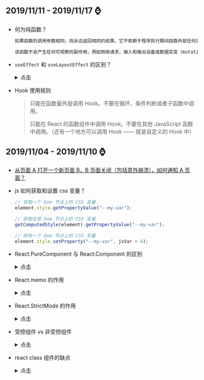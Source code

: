 ## **2019/11/11 - 2019/11/17** :watch:

- 何为纯函数？

  ```txt
  如果函数的调用参数相同，则永远返回相同的结果。它不依赖于程序执行期间函数外部任何状态或数据的变化，必须只依赖于其输入参数。

  该函数不会产生任何可观察的副作用，例如网络请求，输入和输出设备或数据突变（mutation）。
  ```
- `useEffect` 和 `useLayoutEffect` 的区别？

  <details>
  <summary>点击</summary>

  传给 useEffect 的函数会在浏览器完成布局与绘制之后，在一个延迟事件中被调用。这使得它适用于许多常见的副作用场景，比如设置订阅和事件处理等情况，因为绝大多数操作不应阻塞浏览器对屏幕的更新

  useLayoutEffect 会在浏览器执行下一次绘制前被同步执行，这样用户才不会感觉到视觉上的不一致。
  </details>

- Hook 使用规则

  > 只能在函数最外层调用 Hook。不要在循环、条件判断或者子函数中调用。
  >
  > 只能在 React 的函数组件中调用 Hook。不要在其他 JavaScript 函数中调用。（还有一个地方可以调用 Hook —— 就是自定义的 Hook 中）

## **2019/11/04 - 2019/11/10** :watch:

- [从页面 A 打开一个新页面 B，B 页面关闭（包括意外崩溃），如何通知 A 页面？](https://www.yuque.com/zhengxiaopeng/szlr4s/wa35e4)

- js 如何获取和设置 css 变量？

    ```js
    // 获取一个 Dom 节点上的 CSS 变量
    element.style.getPropertyValue("--my-var");

    // 获取任意 Dom 节点上的 CSS 变量
    getComputedStyle(element).getPropertyValue("--my-var");

    // 修改一个 Dom 节点上的 CSS 变量
    element.style.setProperty("--my-var", jsVar + 4);
    ```

- React.PureComponent 与 React.Component 的区别

  <details>
  <summary>点击</summary>

  两者的区别在于 React.Component 并未实现 shouldComponentUpdate()，而 React.PureComponent 中以浅层对比 prop 和 state 的方式来实现了该函数。

  ```txt
  注意

  React.PureComponent 中的 shouldComponentUpdate() 仅作对象的浅层比较。如果对象中包含复杂的数据结构，则有可能因为无法检查深层的差别，产生错误的比对结果。仅在你的 props 和 state 较为简单时，才使用 React.PureComponent，或者在深层数据结构发生变化时调用 forceUpdate() 来确保组件被正确地更新。你也可以考虑使用 immutable 对象加速嵌套数据的比较。

  此外，React.PureComponent 中的 shouldComponentUpdate() 将跳过所有子组件树的 prop 更新。因此，请确保所有子组件也都是“纯”的组件。
  ```
  </details>

- React.memo 的作用

  <details>
  <summary>点击</summary>

  React.memo 为高阶组件。

  如果你的组件在相同 props 的情况下渲染相同的结果，那么你可以通过将其包装在 React.memo 中调用，以此通过记忆组件渲染结果的方式来提高组件的性能表现。这意味着在这种情况下，React 将跳过渲染组件的操作并直接复用最近一次渲染的结果。

  </details>

- React.StrictMode 的作用

  <details>
  <summary>点击</summary>

  StrictMode 是一个用来突出显示应用程序中潜在问题的工具。与 Fragment 一样, StrictMode 不会渲染任何可见的 UI。它为其后代元素触发额外的检查和警告。

  严格模式检查仅在开发模式下运行；它们不会影响生产构建。

  StrictMode 目前有助于：

  - 识别不安全的生命周期
  - 关于使用过时字符串 ref API 的警告
  - 关于使用废弃的 findDOMNode 方法的警告
  - 检测意外的副作用
  - 检测过时的 context API

  </details>

- 受控组件 vs 非受控组件

  <details>
  <summary>点击</summary>

  React 有两种不同的方式来处理表单输入。

  如果一个 input 表单元素的值是由 React 控制，就其称为受控组件。当用户将数据输入到受控组件时，会触发修改状态的事件处理器，这时由你的代码来决定此输入是否有效（如果有效就使用更新后的值重新渲染）。如果不重新渲染，则表单元素将保持不变。

  一个非受控组件，就像是运行在 React 体系之外的表单元素。当用户将数据输入到表单字段（例如 input，dropdown 等）时，React 不需要做任何事情就可以映射更新后的信息。然而，这也意味着，你无法强制给这个表单字段设置一个特定值。

  在大多数情况下，你应该使用受控组件

  </details>


- react class 组件的缺点

  <details>
  <summary>点击</summary>

  - 需要绑定 this 的指向
  - class 不能很好的压缩
  - 会使热重载出现不稳定的情况

  </details>